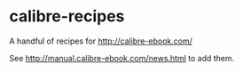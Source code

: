 calibre-recipes
===============

A handful of recipes for http://calibre-ebook.com/


See http://manual.calibre-ebook.com/news.html to add them.
